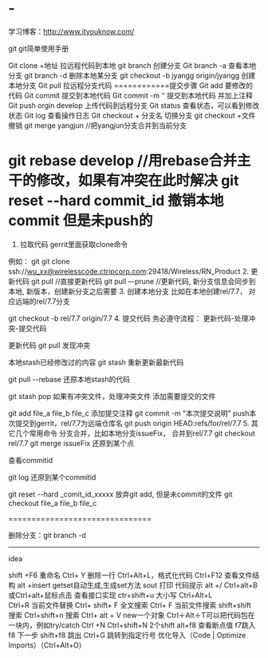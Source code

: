 # -
学习博客：http://www.ityouknow.com/

git 
git简单使用手册

Git clone  +地址   拉远程代码到本地
git branch <name>   创建分支
Git branch -a  查看本地分支
git branch -d <BranchName> 删除本地某分支
git checkout -b jyangg origin/jyangg  创建本地分支
Git pull    拉远程分支代码 ============提交步骤
Git add  要修改的代码
Git commit 提交到本地代码
Git commit -m ‘’ 提交到本地代码 并加上注释
Git push orgin develop 上传代码到远程分支
Git status  查看状态，可以看到修改状态
Git log 查看操作日志
Git checkout + 分支名   切换分支
git checkout +文件    撤销
git merge yangjun   //把yangjun分支合并到当前分支



git  rebase  develop  //用rebase合并主干的修改，如果有冲突在此时解决
git reset --hard commit_id   撤销本地commit 但是未push的
=============================================================
1. 拉取代码
gerrit里面获取clone命令

例如：
git
git clone ssh://wu_xx@wirelesscode.ctripcorp.com:29418/Wireless/RN_Product
2. 更新代码
git pull //直接更新代码
git pull –-prune //更新代码, 新分支信息会同步到本地, 新版本，创建新分支之后需要
3. 创建本地分支
比如在本地创建rel/7.7， 对应远端的rel/7.7分支

git checkout -b rel/7.7 origin/7.7
4. 提交代码
务必遵守流程： 更新代码-处理冲突-提交代码

更新代码
git pull
发现冲突

本地stash已经修改过的内容
git stash
重新更新最新代码

git pull --rebase
还原本地stash的代码

git stash pop
如果有冲突文件，处理冲突文件
添加需要提交的文件

git add file_a file_b file_c
添加提交注释
git commit -m "本次提交说明"
push本次提交到gerrit，rel/7.7为远端仓库名
git push origin HEAD:refs/for/rel/7.7
5. 其它几个常用命令
分支合并，比如本地分支issueFix， 合并到rel/7.7
git checkout rel/7.7
git merge issueFix
还原到某个点

查看commitid

git log
还原到某个commitid

git reset --hard _comit_id_xxxxx
放弃git add, 但是未commit的文件
git checkout file_a file_b file_c

===============================

删除分支：git branch -d <name>


------------------------------------------------------------------------------
idea

shift +F6  重命名
Ctrl+ Y  删除一行
Ctrl+Alt+L，格式化代码
Ctrl+F12  查看文件结构
alt +insert  getset自动生成,生成set方法
sout  打印
代码提示 alt +/
Ctrl+alt+B 或Ctrl+alt+鼠标点击 查看接口实现
ctr+shift+u 大小写
Ctrl+Alt+L  
Ctrl+R 当前文件替换
Ctrl+ shift+ F 全文搜索
Ctrl+ F   当前文件搜索
shift+shift 搜索
Ctrl+shift+n 搜索
Ctrl+ alt + V  new一个对象
Ctrl＋Alt＋T可以把代码包在一块内，例如try/catch
Ctrl +N
Ctrl+shift+N 
2个shift
alt+f8 查看断点值
f7跳入
f8 下一步
shift+f8 跳出
Ctrl+G  跳转到指定行号
优化导入（Code | Optimize Imports）（Ctrl+Alt+O）
